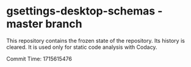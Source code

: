 # gsettings-desktop-schemas - master branch

This repository contains the frozen state of the repository.
Its history is cleared. It is used only for static code
analysis with Codacy.

Commit Time: 1715615476